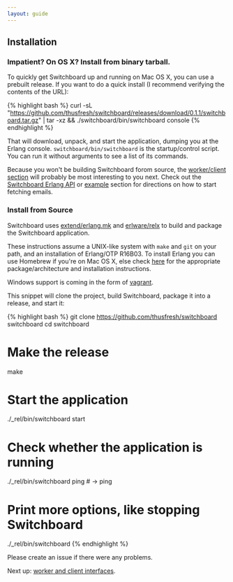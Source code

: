 ```yaml
---
layout: guide
---
```


## Installation

### Impatient? On OS X? Install from binary tarball.

To quickly get Switchboard up and running on Mac OS X, you can use a prebuilt
release. If you want to do a quick install (I recommend verifying the contents
of the URL):

{% highlight bash %}
curl -sL "https://github.com/thusfresh/switchboard/releases/download/0.1.1/switchboard.tar.gz" | tar -xz && ./switchboard/bin/switchboard console
{% endhighlight %}

That will download, unpack, and start the application,
dumping you at the Erlang console. `switchboard/bin/switchboard` is the
startup/control script. You can run it without arguments to see a list
of its commands.

Because you won't be building Switchboard forom source, the
[worker/client section]({{site.baseurl}}/interfaces) will
probably be most interesting to you next. Check out the
[Switchboard Erlang API]({{site.baseurl}}/doc) or
[example]({{site.baseurl}}/buide/example) section for directions on
how to start fetching emails.


### Install from Source

Switchboard uses
[extend/erlang.mk](https://github.com/extend/erlang.mk) and
[erlware/relx](https://github.com/erlware/relx) to build and
package the Switchboard application.

These instructions assume a UNIX-like system with `make` and `git` on
your path, and an installation of Erlang/OTP R16B03. To install Erlang
you can use Homebrew if you're on Mac OS X, else check
[here](https://www.erlang-solutions.com/downloads/download-erlang-otp)
for the appropriate package/architecture and installation
instructions.

Windows support is coming in the form of
[vagrant](https://github.com/thusfresh/switchboard/issues/20).

This snippet will clone the project, build Switchboard, package it
into a release, and start it:

{% highlight bash %}
git clone https://github.com/thusfresh/switchboard switchboard
cd switchboard
# Make the release
make
# Start the application
./_rel/bin/switchboard start
# Check whether the application is running
./_rel/bin/switchboard ping  # -> ping

# Print more options, like stopping Switchboard
./_rel/bin/switchboard
{% endhighlight %}

Please create an issue if there were any problems.

Next up:
[worker and client interfaces]({{site.baseurl}}/interfaces).

